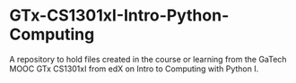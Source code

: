 # GTx-CS1301xI-Intro-Python-Computing

A repository to hold files created in the course or learning from the GaTech MOOC GTx CS1301xI from edX on Intro to Computing with Python I.
